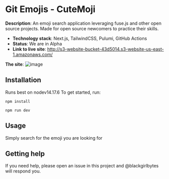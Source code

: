 # Git Emojis - CuteMoji

**Description**:  An emoji search application leveraging fuse.js and other open source projects. Made for open source newcomers to practice their skills.

  - **Technology stack**: Next.js, TailwindCSS, Pulumi, GitHub Actions
  - **Status**:  We are in Alpha
  - **Link to live site**: http://s3-website-bucket-43d5014.s3-website-us-east-1.amazonaws.com/



**The site**: 
![image](https://user-images.githubusercontent.com/22990146/139925995-48a0c62d-74d8-47f7-8562-1bd466e80907.png)


## Installation
Runs best on nodev14.17.6
To get started, run:

`npm install`

`npm run dev`

## Usage

Simply search for the emoji you are looking for

## Getting help

If you need help, please open an issue in this project and @blackgirlbytes will respond you. 
